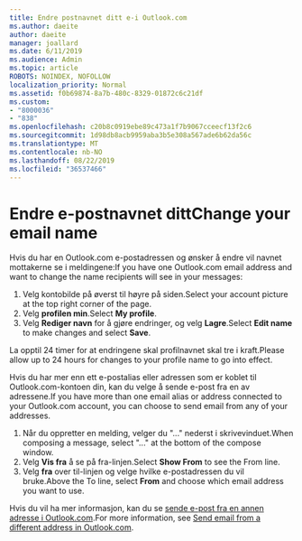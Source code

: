 ```yaml
---
title: Endre postnavnet ditt e-i Outlook.com
ms.author: daeite
author: daeite
manager: joallard
ms.date: 6/11/2019
ms.audience: Admin
ms.topic: article
ROBOTS: NOINDEX, NOFOLLOW
localization_priority: Normal
ms.assetid: f0b69874-8a7b-480c-8329-01872c6c21df
ms.custom:
- "8000036"
- "838"
ms.openlocfilehash: c20b8c0919ebe89c473a1f7b9067cceecf13f2c6
ms.sourcegitcommit: 1d98db8acb9959aba3b5e308a567ade6b62da56c
ms.translationtype: MT
ms.contentlocale: nb-NO
ms.lasthandoff: 08/22/2019
ms.locfileid: "36537466"
---
```

# <a name="change-your-email-name"></a><span data-ttu-id="67085-102">Endre e-postnavnet ditt</span><span class="sxs-lookup"><span data-stu-id="67085-102">Change your email name</span></span>

<span data-ttu-id="67085-103">Hvis du har en Outlook.com e-postadressen og ønsker å endre vil navnet mottakerne se i meldingene:</span><span class="sxs-lookup"><span data-stu-id="67085-103">If you have one Outlook.com email address and want to change the name recipients will see in your messages:</span></span>
  
1. <span data-ttu-id="67085-104">Velg kontobilde på øverst til høyre på siden.</span><span class="sxs-lookup"><span data-stu-id="67085-104">Select your account picture at the top right corner of the page.</span></span>
2. <span data-ttu-id="67085-105">Velg **profilen min**.</span><span class="sxs-lookup"><span data-stu-id="67085-105">Select **My profile**.</span></span>
3. <span data-ttu-id="67085-106">Velg **Rediger navn** for å gjøre endringer, og velg **Lagre**.</span><span class="sxs-lookup"><span data-stu-id="67085-106">Select **Edit name** to make changes and select **Save**.</span></span>

<span data-ttu-id="67085-107">La opptil 24 timer for at endringene skal profilnavnet skal tre i kraft.</span><span class="sxs-lookup"><span data-stu-id="67085-107">Please allow up to 24 hours for changes to your profile name to go into effect.</span></span>
  
<span data-ttu-id="67085-108">Hvis du har mer enn ett e-postalias eller adressen som er koblet til Outlook.com-kontoen din, kan du velge å sende e-post fra en av adressene.</span><span class="sxs-lookup"><span data-stu-id="67085-108">If you have more than one email alias or address connected to your Outlook.com account, you can choose to send email from any of your addresses.</span></span>
  
1. <span data-ttu-id="67085-109">Når du oppretter en melding, velger du "..." nederst i skrivevinduet.</span><span class="sxs-lookup"><span data-stu-id="67085-109">When composing a message, select "..." at the bottom of the compose window.</span></span>
1. <span data-ttu-id="67085-110">Velg **Vis fra** å se på fra-linjen.</span><span class="sxs-lookup"><span data-stu-id="67085-110">Select **Show From** to see the From line.</span></span>
1. <span data-ttu-id="67085-111">Velg **fra** over til-linjen og velge hvilke e-postadressen du vil bruke.</span><span class="sxs-lookup"><span data-stu-id="67085-111">Above the To line, select **From** and choose which email address you want to use.</span></span>

<span data-ttu-id="67085-112">Hvis du vil ha mer informasjon, kan du se [sende e-post fra en annen adresse i Outlook.com](https://support.office.com/article/ccba89cb-141c-4a36-8c56-6d16a8556d2e?wt.mc_id=Office_Outlook_com_Alchemy).</span><span class="sxs-lookup"><span data-stu-id="67085-112">For more information, see [Send email from a different address in Outlook.com](https://support.office.com/article/ccba89cb-141c-4a36-8c56-6d16a8556d2e?wt.mc_id=Office_Outlook_com_Alchemy).</span></span>